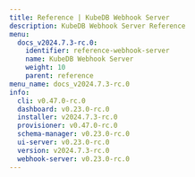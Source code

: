 ```yaml
---
title: Reference | KubeDB Webhook Server
description: KubeDB Webhook Server Reference
menu:
  docs_v2024.7.3-rc.0:
    identifier: reference-webhook-server
    name: KubeDB Webhook Server
    weight: 10
    parent: reference
menu_name: docs_v2024.7.3-rc.0
info:
  cli: v0.47.0-rc.0
  dashboard: v0.23.0-rc.0
  installer: v2024.7.3-rc.0
  provisioner: v0.47.0-rc.0
  schema-manager: v0.23.0-rc.0
  ui-server: v0.23.0-rc.0
  version: v2024.7.3-rc.0
  webhook-server: v0.23.0-rc.0
---
```


